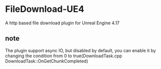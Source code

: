 # FileDownload-UE4
A http based file download plugin for Unreal Engine 4.17

## note
  The plugin support async IO, but disabled by default, you can enable it by changing the condition from 0 to true(DownloadTask.cpp DownloadTask::OnGetChunkCompleted)
